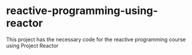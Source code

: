 # reactive-programming-using-reactor
This project has the necessary code for the reactive programming course using Project Reactor
